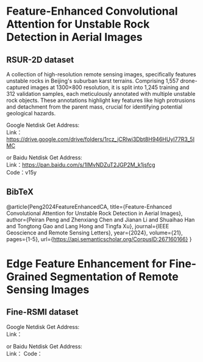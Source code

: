 # Feature-Enhanced Convolutional Attention for Unstable Rock Detection in Aerial Images
## RSUR-2D dataset
A collection of high-resolution remote sensing images, specifically features unstable rocks in Beijing's suburban karst terrains. Comprising 1,557 drone-captured images at 1300×800 resolution, it is split into 1,245 training and 312 validation samples, each meticulously annotated with multiple unstable rock objects. These annotations highlight key features like high protrusions and detachment from the parent mass, crucial for identifying potential geological hazards.

Google Netdisk Get Address:  
Link：https://drive.google.com/drive/folders/1rcz_jCRlwi3Dbt8H946HUyI77R3_5IMC

or Baidu Netdisk Get Address:  
Link：https://pan.baidu.com/s/1IMvNDZuT2JGP2M_k1jsfcg  
Code：v15y

## BibTeX
@article{Peng2024FeatureEnhancedCA,
  title={Feature-Enhanced Convolutional Attention for Unstable Rock Detection in Aerial Images},
  author={Peiran Peng and Zhenxiang Chen and Jianan Li and Shuaihao Han and Tongtong Gao and Lang Hong and Tingfa Xu},
  journal={IEEE Geoscience and Remote Sensing Letters},
  year={2024},
  volume={21},
  pages={1-5},
  url={https://api.semanticscholar.org/CorpusID:267160166}
}


# Edge Feature Enhancement for Fine-Grained Segmentation of Remote Sensing Images
## Fine-RSMI dataset
Google Netdisk Get Address:  
Link：

or Baidu Netdisk Get Address:  
Link：
Code：
